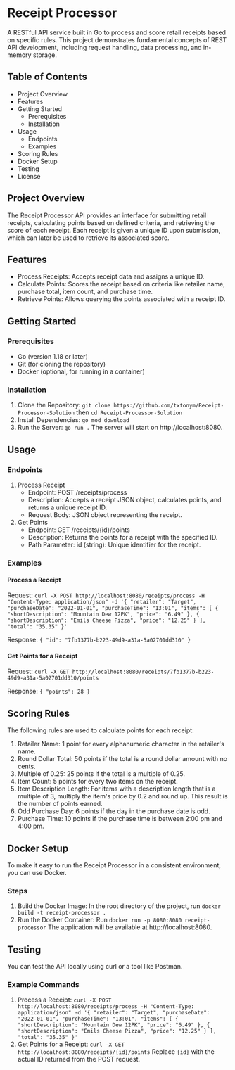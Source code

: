 # Receipt Processor

A RESTful API service built in Go to process and score retail receipts based on specific rules. This project demonstrates fundamental concepts of REST API development, including request handling, data processing, and in-memory storage.

## Table of Contents
- Project Overview
- Features
- Getting Started
  - Prerequisites
  - Installation
- Usage
  - Endpoints
  - Examples
- Scoring Rules
- Docker Setup
- Testing
- License

## Project Overview
The Receipt Processor API provides an interface for submitting retail receipts, calculating points based on defined criteria, and retrieving the score of each receipt. Each receipt is given a unique ID upon submission, which can later be used to retrieve its associated score.

## Features
- Process Receipts: Accepts receipt data and assigns a unique ID.
- Calculate Points: Scores the receipt based on criteria like retailer name, purchase total, item count, and purchase time.
- Retrieve Points: Allows querying the points associated with a receipt ID.

## Getting Started

### Prerequisites
- Go (version 1.18 or later)
- Git (for cloning the repository)
- Docker (optional, for running in a container)

### Installation
1. Clone the Repository: `git clone https://github.com/txtonym/Receipt-Processor-Solution` then `cd Receipt-Processor-Solution`
2. Install Dependencies: `go mod download`
3. Run the Server: `go run .` The server will start on http://localhost:8080.

## Usage

### Endpoints
1. Process Receipt
   - Endpoint: POST /receipts/process
   - Description: Accepts a receipt JSON object, calculates points, and returns a unique receipt ID.
   - Request Body: JSON object representing the receipt.
2. Get Points
   - Endpoint: GET /receipts/{id}/points
   - Description: Returns the points for a receipt with the specified ID.
   - Path Parameter: id (string): Unique identifier for the receipt.

### Examples

#### Process a Receipt
Request: `curl -X POST http://localhost:8080/receipts/process -H "Content-Type: application/json" -d '{ "retailer": "Target", "purchaseDate": "2022-01-01", "purchaseTime": "13:01", "items": [ { "shortDescription": "Mountain Dew 12PK", "price": "6.49" }, { "shortDescription": "Emils Cheese Pizza", "price": "12.25" } ], "total": "35.35" }'`

Response: `{ "id": "7fb1377b-b223-49d9-a31a-5a02701dd310" }`

#### Get Points for a Receipt
Request: `curl -X GET http://localhost:8080/receipts/7fb1377b-b223-49d9-a31a-5a02701dd310/points`

Response: `{ "points": 28 }`

## Scoring Rules
The following rules are used to calculate points for each receipt:
1. Retailer Name: 1 point for every alphanumeric character in the retailer's name.
2. Round Dollar Total: 50 points if the total is a round dollar amount with no cents.
3. Multiple of 0.25: 25 points if the total is a multiple of 0.25.
4. Item Count: 5 points for every two items on the receipt.
5. Item Description Length: For items with a description length that is a multiple of 3, multiply the item's price by 0.2 and round up. This result is the number of points earned.
6. Odd Purchase Day: 6 points if the day in the purchase date is odd.
7. Purchase Time: 10 points if the purchase time is between 2:00 pm and 4:00 pm.

## Docker Setup
To make it easy to run the Receipt Processor in a consistent environment, you can use Docker.

### Steps
1. Build the Docker Image: In the root directory of the project, run `docker build -t receipt-processor .`
2. Run the Docker Container: Run `docker run -p 8080:8080 receipt-processor` The application will be available at http://localhost:8080.

## Testing
You can test the API locally using curl or a tool like Postman.

### Example Commands
1. Process a Receipt: `curl -X POST http://localhost:8080/receipts/process -H "Content-Type: application/json" -d '{ "retailer": "Target", "purchaseDate": "2022-01-01", "purchaseTime": "13:01", "items": [ { "shortDescription": "Mountain Dew 12PK", "price": "6.49" }, { "shortDescription": "Emils Cheese Pizza", "price": "12.25" } ], "total": "35.35" }'`
2. Get Points for a Receipt: `curl -X GET http://localhost:8080/receipts/{id}/points` Replace `{id}` with the actual ID returned from the POST request.
